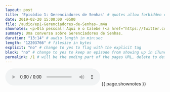 ```yaml
---
layout: post
title: 'Episódio 1: Gerenciadores de Senhas' # quotes allow forbidden characters like the colon
date: 2019-02-20 15:00:00 -0500
file: /audio/ep1-Gerenciadores-de-Senhas-.m4a
shownotes: <p>Olá pessoal! Aqui é o Calebe (<a href="https://twitter.com/calebe94">@calebe94</a>)! AGORA DE MICROFONE NOVO! Neste episódio de <a href="https://engcomputaria.github.io">Engenhação da Computaria</a> nós iremos conversar sobre gerenciadores de senhas, e porque eu acho que você deveria estar utilizando um. Para críticas e sugestões me mande um email em engdacomputaria@gmail.com</p>
summary: Uma conversa sobre Gerenciadores de Senhas.
duration: "13:14" # audio length in min:sec
length: "12203766" # filesize in bytes
explicit: "no" # change to yes to flag with the explicit tag
block: "no" # change to yes to keep an episode from showing up in iTunes
permalink: /1 # will be the ending part of the pages URL, delete to default to the title
---
```


<audio controls>
<source src="{{site.url}}{{site.baseurl}}{{ page.file }}" type="audio/x-m4a">
Your browser does not support the audio element.
</audio>
{{ page.shownotes }}
